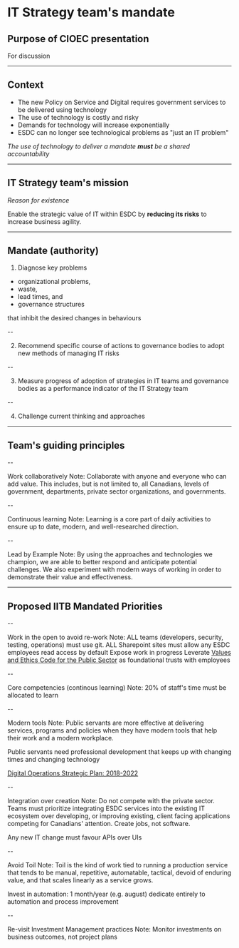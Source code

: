 # IT Strategy team's mandate

## Purpose of CIOEC presentation

For discussion

---

## Context

- The new Policy on Service and Digital requires government services to be delivered using technology
- The use of technology is costly and risky
- Demands for technology will increase exponentially
- ESDC can no longer see technological problems as "just an IT problem"

<!-- markdownlint-disable -->
*The use of technology to deliver a mandate ***must*** be a shared accountability*
<!-- markdownlint-enable -->

---

## IT Strategy team's mission

<!-- markdownlint-disable -->
*Reason for existence*

Enable the strategic value of IT within ESDC by **reducing its risks** to increase business agility.
<!-- markdownlint-enable -->

---

## Mandate (authority)

<!-- markdownlint-disable -->
1. Diagnose key problems
  * organizational problems,
  * waste,
  * lead times, and
  * governance structures
<!-- markdownlint-enable -->

that inhibit the desired changes in behaviours

--
<!-- markdownlint-disable -->
2. Recommend specific course of actions to governance bodies to adopt new methods of managing IT risks 
<!-- markdownlint-enable -->

--

<!-- markdownlint-disable -->
3. Measure progress of adoption of strategies in IT teams and governance bodies as a performance indicator of the IT Strategy team
<!-- markdownlint-enable -->

--

<!-- markdownlint-disable -->
4. Challenge current thinking and approaches
<!-- markdownlint-enable -->

---

## Team's guiding principles
<!-- markdownlint-disable MD013 -->

--

Work collaboratively
Note:
Collaborate with anyone and everyone who can add value. This includes, but is not limited to, all Canadians, levels of government, departments, private sector organizations, and governments.

--

Continuous learning
Note:
Learning is a core part of daily activities to ensure up to date, modern, and well-researched direction.

--

Lead by Example
Note:
By using the approaches and technologies we champion, we are able to better respond and anticipate potential challenges. We also experiment with modern ways of working in order to demonstrate their value and effectiveness.

---

## Proposed IITB Mandated Priorities

--

Work in the open to avoid re-work
Note:
ALL teams (developers, security, testing, operations) must use git.
ALL Sharepoint sites must allow any ESDC employees read access by default
Expose work in progress
Leverate [Values and Ethics Code for the Public Sector](https://www.tbs-sct.gc.ca/pol/doc-eng.aspx?id=25049) as foundational trusts with employees

--

Core competencies (continous learning)
Note:
20% of staff's time must be allocated to learn

--

Modern tools
Note:
Public servants are more effective at delivering services, programs and policies when they have modern tools that help their work and a modern workplace.

Public servants need professional development that keeps up with changing times and changing technology

[Digital Operations Strategic Plan: 2018-2022](https://www.canada.ca/en/government/system/digital-government/digital-operations-strategic-plan-2018-2022.html)

--

Integration over creation
Note:
Do not compete with the private sector. Teams must prioritize integrating ESDC services into the existing IT ecosystem over developing, or improving existing, client facing applications competing for Canadians' attention. Create jobs, not software.

Any new IT change must favour APIs over UIs

--

Avoid Toil
Note:
Toil is the kind of work tied to running a production service that tends to be manual, repetitive, automatable, tactical, devoid of enduring value, and that scales linearly as a service grows.

Invest in automation: 1 month/year (e.g. august) dedicate entirely to automation and process improvement

--

Re-visit Investment Management practices
Note:
Monitor investments on business outcomes, not project plans

<!-- markdownlint-enable MD013-->
